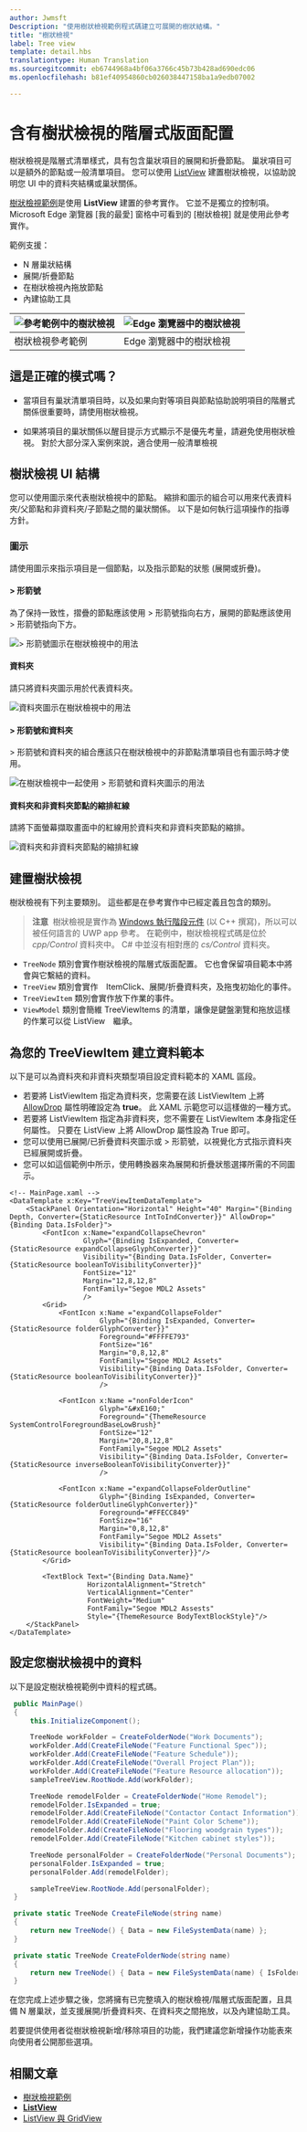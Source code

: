 ```yaml
---
author: Jwmsft
Description: "使用樹狀檢視範例程式碼建立可展開的樹狀結構。"
title: "樹狀檢視"
label: Tree view
template: detail.hbs
translationtype: Human Translation
ms.sourcegitcommit: eb6744968a4bf06a3766c45b73b428ad690edc06
ms.openlocfilehash: b81ef40954860cb026038447158ba1a9edb07002

---
```

# 含有樹狀檢視的階層式版面配置
<link rel="stylesheet" href="https://az835927.vo.msecnd.net/sites/uwp/Resources/css/custom.css"> 


樹狀檢視是階層式清單樣式，具有包含巢狀項目的展開和折疊節點。 巢狀項目可以是額外的節點或一般清單項目。 您可以使用 [ListView](https://msdn.microsoft.com/library/windows/apps/windows.ui.xaml.controls.listview.aspx) 建置樹狀檢視，以協助說明您 UI 中的資料夾結構或巢狀關係。

[樹狀檢視範例](http://go.microsoft.com/fwlink/?LinkId=785018)是使用 **ListView** 建置的參考實作。 它並不是獨立的控制項。 Microsoft Edge 瀏覽器 [我的最愛] 窗格中可看到的 [樹狀檢視] 就是使用此參考實作。

範例支援：
- N 層巢狀結構
- 展開/折疊節點
- 在樹狀檢視內拖放節點
- 內建協助工具

![參考範例中的樹狀檢視](images/tree-view-sample.png) | ![Edge 瀏覽器中的樹狀檢視](images/tree-view-edge.png)
-- | --
樹狀檢視參考範例 | Edge 瀏覽器中的樹狀檢視

## 這是正確的模式嗎？

- 當項目有巢狀清單項目時，以及如果向對等項目與節點協助說明項目的階層式關係很重要時，請使用樹狀檢視。

- 如果將項目的巢狀關係以醒目提示方式顯示不是優先考量，請避免使用樹狀檢視。 對於大部分深入案例來說，適合使用一般清單檢視

## 樹狀檢視 UI 結構

您可以使用圖示來代表樹狀檢視中的節點。 縮排和圖示的組合可以用來代表資料夾/父節點和非資料夾/子節點之間的巢狀關係。 以下是如何執行這項操作的指導方針。

### 圖示

請使用圖示來指示項目是一個節點，以及指示節點的狀態 (展開或折疊)。

#### &gt; 形箭號

為了保持一致性，摺疊的節點應該使用 &gt; 形箭號指向右方，展開的節點應該使用 &gt; 形箭號指向下方。

![&gt; 形箭號圖示在樹狀檢視中的用法](images/treeview_chevron.png)

#### 資料夾

請只將資料夾圖示用於代表資料夾。

![資料夾圖示在樹狀檢視中的用法](images/treeview_folder.png)

#### &gt; 形箭號和資料夾

&gt; 形箭號和資料夾的組合應該只在樹狀檢視中的非節點清單項目也有圖示時才使用。

![在樹狀檢視中一起使用 &gt; 形箭號和資料夾圖示的用法](images/treeview_chevron_folder.png)

#### 資料夾和非資料夾節點的縮排紅線

請將下面螢幕擷取畫面中的紅線用於資料夾和非資料夾節點的縮排。

![資料夾和非資料夾節點的縮排紅線](images/treeview_chevron_folder_indent_rl.png)

## 建置樹狀檢視

樹狀檢視有下列主要類別。 這些都是在參考實作中已經定義且包含的類別。

> **注意**&nbsp;&nbsp;樹狀檢視是實作為 [Windows 執行階段元件](https://msdn.microsoft.com/windows/uwp/winrt-components/index) (以 C++ 撰寫)，所以可以被任何語言的 UWP app 參考。 在範例中，樹狀檢視程式碼是位於 *cpp/Control* 資料夾中。 C# 中並沒有相對應的 *cs/Control* 資料夾。

- `TreeNode` 類別會實作樹狀檢視的階層式版面配置。 它也會保留項目範本中將會與它繫結的資料。
- `TreeView` 類別會實作　ItemClick、展開/折疊資料夾，及拖曳初始化的事件。
- `TreeViewItem` 類別會實作放下作業的事件。
- `ViewModel` 類別會簡維 TreeViewItems 的清單，讓像是鍵盤瀏覽和拖放這樣的作業可以從 ListView　繼承。

## 為您的 TreeViewItem 建立資料範本

以下是可以為資料夾和非資料夾類型項目設定資料範本的 XAML 區段。
- 若要將 ListViewItem 指定為資料夾，您需要在該 ListViewItem 上將 [AllowDrop](https://msdn.microsoft.com/library/windows/apps/windows.ui.xaml.uielement.allowdrop.aspx) 屬性明確設定為 **true**。 此 XAML 示範您可以這樣做的一種方式。
- 若要將 ListViewItem 指定為非資料夾，您不需要在 ListViewItem 本身指定任何屬性。 只要在 ListView 上將 AllowDrop 屬性設為 True 即可。
- 您可以使用已展開/已折疊資料夾圖示或 &gt; 形箭號，以視覺化方式指示資料夾已經展開或折疊。
- 您可以如這個範例中所示，使用轉換器來為展開和折疊狀態選擇所需的不同圖示。

```xaml
<!-- MainPage.xaml -->
<DataTemplate x:Key="TreeViewItemDataTemplate">
    <StackPanel Orientation="Horizontal" Height="40" Margin="{Binding Depth, Converter={StaticResource IntToIndConverter}}" AllowDrop="{Binding Data.IsFolder}">
        <FontIcon x:Name="expandCollapseChevron"
                  Glyph="{Binding IsExpanded, Converter={StaticResource expandCollapseGlyphConverter}}"
                  Visibility="{Binding Data.IsFolder, Converter={StaticResource booleanToVisibilityConverter}}"                           
                  FontSize="12"
                  Margin="12,8,12,8"
                  FontFamily="Segoe MDL2 Assets"                          
                  />
        <Grid>
            <FontIcon x:Name ="expandCollapseFolder"
                      Glyph="{Binding IsExpanded, Converter={StaticResource folderGlyphConverter}}"
                      Foreground="#FFFFE793"
                      FontSize="16"
                      Margin="0,8,12,8"
                      FontFamily="Segoe MDL2 Assets"
                      Visibility="{Binding Data.IsFolder, Converter={StaticResource booleanToVisibilityConverter}}"
                      />

            <FontIcon x:Name ="nonFolderIcon"
                      Glyph="&#xE160;"
                      Foreground="{ThemeResource SystemControlForegroundBaseLowBrush}"
                      FontSize="12"
                      Margin="20,8,12,8"
                      FontFamily="Segoe MDL2 Assets"
                      Visibility="{Binding Data.IsFolder, Converter={StaticResource inverseBooleanToVisibilityConverter}}"
                      />

            <FontIcon x:Name ="expandCollapseFolderOutline"
                      Glyph="{Binding IsExpanded, Converter={StaticResource folderOutlineGlyphConverter}}"
                      Foreground="#FFECC849"
                      FontSize="16"
                      Margin="0,8,12,8"
                      FontFamily="Segoe MDL2 Assets"
                      Visibility="{Binding Data.IsFolder, Converter={StaticResource booleanToVisibilityConverter}}"/>
        </Grid>

        <TextBlock Text="{Binding Data.Name}"
                   HorizontalAlignment="Stretch"
                   VerticalAlignment="Center"  
                   FontWeight="Medium"
                   FontFamily="Segoe MDL2 Assests"                           
                   Style="{ThemeResource BodyTextBlockStyle}"/>
    </StackPanel>
</DataTemplate>
```

## 設定您樹狀檢視中的資料

以下是設定樹狀檢視範例中資料的程式碼。

```csharp
 public MainPage()
 {
     this.InitializeComponent();

     TreeNode workFolder = CreateFolderNode("Work Documents");
     workFolder.Add(CreateFileNode("Feature Functional Spec"));
     workFolder.Add(CreateFileNode("Feature Schedule"));
     workFolder.Add(CreateFileNode("Overall Project Plan"));
     workFolder.Add(CreateFileNode("Feature Resource allocation"));
     sampleTreeView.RootNode.Add(workFolder);

     TreeNode remodelFolder = CreateFolderNode("Home Remodel");
     remodelFolder.IsExpanded = true;
     remodelFolder.Add(CreateFileNode("Contactor Contact Information"));
     remodelFolder.Add(CreateFileNode("Paint Color Scheme"));
     remodelFolder.Add(CreateFileNode("Flooring woodgrain types"));
     remodelFolder.Add(CreateFileNode("Kitchen cabinet styles"));

     TreeNode personalFolder = CreateFolderNode("Personal Documents");
     personalFolder.IsExpanded = true;
     personalFolder.Add(remodelFolder);

     sampleTreeView.RootNode.Add(personalFolder);
 }

 private static TreeNode CreateFileNode(string name)
 {
     return new TreeNode() { Data = new FileSystemData(name) };
 }

 private static TreeNode CreateFolderNode(string name)
 {
     return new TreeNode() { Data = new FileSystemData(name) { IsFolder = true } };
 }
```

在您完成上述步驟之後，您將擁有已完整填入的樹狀檢視/階層式版面配置，且具備 N 層巢狀，並支援展開/折疊資料夾、在資料夾之間拖放，以及內建協助工具。

若要提供使用者從樹狀檢視新增/移除項目的功能，我們建議您新增操作功能表來向使用者公開那些選項。


## 相關文章

- [樹狀檢視範例](http://go.microsoft.com/fwlink/?LinkId=785018)
- [**ListView**](https://msdn.microsoft.com/library/windows/apps/windows.ui.xaml.controls.listview.aspx)
- [ListView 與 GridView](listview-and-gridview.md)



<!--HONumber=Aug16_HO3-->


